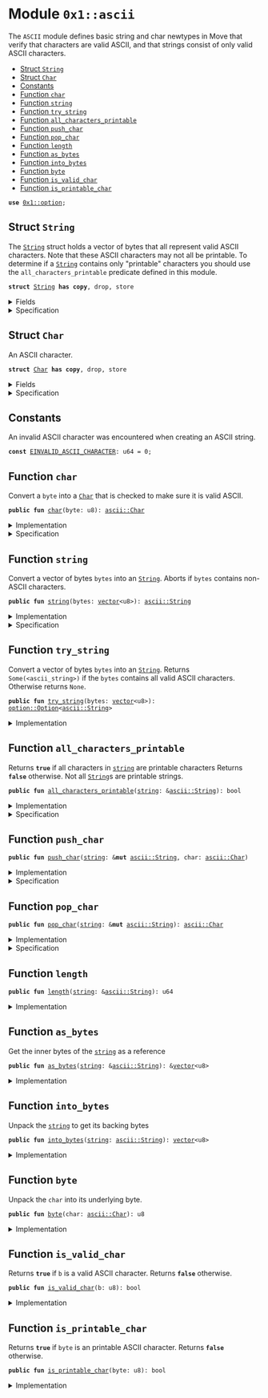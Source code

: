 
<a name="0x1_ascii"></a>

# Module `0x1::ascii`

The <code>ASCII</code> module defines basic string and char newtypes in Move that verify
that characters are valid ASCII, and that strings consist of only valid ASCII characters.


-  [Struct `String`](#0x1_ascii_String)
-  [Struct `Char`](#0x1_ascii_Char)
-  [Constants](#@Constants_0)
-  [Function `char`](#0x1_ascii_char)
-  [Function `string`](#0x1_ascii_string)
-  [Function `try_string`](#0x1_ascii_try_string)
-  [Function `all_characters_printable`](#0x1_ascii_all_characters_printable)
-  [Function `push_char`](#0x1_ascii_push_char)
-  [Function `pop_char`](#0x1_ascii_pop_char)
-  [Function `length`](#0x1_ascii_length)
-  [Function `as_bytes`](#0x1_ascii_as_bytes)
-  [Function `into_bytes`](#0x1_ascii_into_bytes)
-  [Function `byte`](#0x1_ascii_byte)
-  [Function `is_valid_char`](#0x1_ascii_is_valid_char)
-  [Function `is_printable_char`](#0x1_ascii_is_printable_char)


<pre><code><b>use</b> <a href="option.md#0x1_option">0x1::option</a>;
</code></pre>



<a name="0x1_ascii_String"></a>

## Struct `String`

The <code><a href="ascii.md#0x1_ascii_String">String</a></code> struct holds a vector of bytes that all represent
valid ASCII characters. Note that these ASCII characters may not all
be printable. To determine if a <code><a href="ascii.md#0x1_ascii_String">String</a></code> contains only "printable"
characters you should use the <code>all_characters_printable</code> predicate
defined in this module.


<pre><code><b>struct</b> <a href="ascii.md#0x1_ascii_String">String</a> <b>has</b> <b>copy</b>, drop, store
</code></pre>



<details>
<summary>Fields</summary>


<dl>
<dt>
<code>bytes: <a href="vector.md#0x1_vector">vector</a>&lt;u8&gt;</code>
</dt>
<dd>

</dd>
</dl>


</details>

<details>
<summary>Specification</summary>



<pre><code><b>invariant</b> <b>forall</b> i in 0..len(bytes): <a href="ascii.md#0x1_ascii_is_valid_char">is_valid_char</a>(bytes[i]);
</code></pre>



</details>

<a name="0x1_ascii_Char"></a>

## Struct `Char`

An ASCII character.


<pre><code><b>struct</b> <a href="ascii.md#0x1_ascii_Char">Char</a> <b>has</b> <b>copy</b>, drop, store
</code></pre>



<details>
<summary>Fields</summary>


<dl>
<dt>
<code>byte: u8</code>
</dt>
<dd>

</dd>
</dl>


</details>

<details>
<summary>Specification</summary>



<pre><code><b>invariant</b> <a href="ascii.md#0x1_ascii_is_valid_char">is_valid_char</a>(byte);
</code></pre>



</details>

<a name="@Constants_0"></a>

## Constants


<a name="0x1_ascii_EINVALID_ASCII_CHARACTER"></a>

An invalid ASCII character was encountered when creating an ASCII string.


<pre><code><b>const</b> <a href="ascii.md#0x1_ascii_EINVALID_ASCII_CHARACTER">EINVALID_ASCII_CHARACTER</a>: u64 = 0;
</code></pre>



<a name="0x1_ascii_char"></a>

## Function `char`

Convert a <code>byte</code> into a <code><a href="ascii.md#0x1_ascii_Char">Char</a></code> that is checked to make sure it is valid ASCII.


<pre><code><b>public</b> <b>fun</b> <a href="ascii.md#0x1_ascii_char">char</a>(byte: u8): <a href="ascii.md#0x1_ascii_Char">ascii::Char</a>
</code></pre>



<details>
<summary>Implementation</summary>


<pre><code><b>public</b> <b>fun</b> <a href="ascii.md#0x1_ascii_char">char</a>(byte: u8): <a href="ascii.md#0x1_ascii_Char">Char</a> {
    <b>assert</b>!(<a href="ascii.md#0x1_ascii_is_valid_char">is_valid_char</a>(byte), <a href="ascii.md#0x1_ascii_EINVALID_ASCII_CHARACTER">EINVALID_ASCII_CHARACTER</a>);
    <a href="ascii.md#0x1_ascii_Char">Char</a> { byte }
}
</code></pre>



</details>

<details>
<summary>Specification</summary>



<pre><code><b>aborts_if</b> !<a href="ascii.md#0x1_ascii_is_valid_char">is_valid_char</a>(byte) <b>with</b> <a href="ascii.md#0x1_ascii_EINVALID_ASCII_CHARACTER">EINVALID_ASCII_CHARACTER</a>;
</code></pre>



</details>

<a name="0x1_ascii_string"></a>

## Function `string`

Convert a vector of bytes <code>bytes</code> into an <code><a href="ascii.md#0x1_ascii_String">String</a></code>. Aborts if
<code>bytes</code> contains non-ASCII characters.


<pre><code><b>public</b> <b>fun</b> <a href="string.md#0x1_string">string</a>(bytes: <a href="vector.md#0x1_vector">vector</a>&lt;u8&gt;): <a href="ascii.md#0x1_ascii_String">ascii::String</a>
</code></pre>



<details>
<summary>Implementation</summary>


<pre><code><b>public</b> <b>fun</b> <a href="string.md#0x1_string">string</a>(bytes: <a href="vector.md#0x1_vector">vector</a>&lt;u8&gt;): <a href="ascii.md#0x1_ascii_String">String</a> {
   <b>let</b> x = <a href="ascii.md#0x1_ascii_try_string">try_string</a>(bytes);
   <b>assert</b>!(
        <a href="option.md#0x1_option_is_some">option::is_some</a>(&x),
        <a href="ascii.md#0x1_ascii_EINVALID_ASCII_CHARACTER">EINVALID_ASCII_CHARACTER</a>
   );
   <a href="option.md#0x1_option_destroy_some">option::destroy_some</a>(x)
}
</code></pre>



</details>

<details>
<summary>Specification</summary>



<pre><code><b>aborts_if</b> <b>exists</b> i in 0..len(bytes): !<a href="ascii.md#0x1_ascii_is_valid_char">is_valid_char</a>(bytes[i]) <b>with</b> <a href="ascii.md#0x1_ascii_EINVALID_ASCII_CHARACTER">EINVALID_ASCII_CHARACTER</a>;
</code></pre>



</details>

<a name="0x1_ascii_try_string"></a>

## Function `try_string`

Convert a vector of bytes <code>bytes</code> into an <code><a href="ascii.md#0x1_ascii_String">String</a></code>. Returns
<code>Some(&lt;ascii_string&gt;)</code> if the <code>bytes</code> contains all valid ASCII
characters. Otherwise returns <code>None</code>.


<pre><code><b>public</b> <b>fun</b> <a href="ascii.md#0x1_ascii_try_string">try_string</a>(bytes: <a href="vector.md#0x1_vector">vector</a>&lt;u8&gt;): <a href="option.md#0x1_option_Option">option::Option</a>&lt;<a href="ascii.md#0x1_ascii_String">ascii::String</a>&gt;
</code></pre>



<details>
<summary>Implementation</summary>


<pre><code><b>public</b> <b>fun</b> <a href="ascii.md#0x1_ascii_try_string">try_string</a>(bytes: <a href="vector.md#0x1_vector">vector</a>&lt;u8&gt;): Option&lt;<a href="ascii.md#0x1_ascii_String">String</a>&gt; {
   <b>let</b> len = <a href="vector.md#0x1_vector_length">vector::length</a>(&bytes);
   <b>let</b> i = 0;
   <b>while</b> ({
       <b>spec</b> {
           <b>invariant</b> i &lt;= len;
           <b>invariant</b> <b>forall</b> j in 0..i: <a href="ascii.md#0x1_ascii_is_valid_char">is_valid_char</a>(bytes[j]);
       };
       i &lt; len
   }) {
       <b>let</b> possible_byte = *<a href="vector.md#0x1_vector_borrow">vector::borrow</a>(&bytes, i);
       <b>if</b> (!<a href="ascii.md#0x1_ascii_is_valid_char">is_valid_char</a>(possible_byte)) <b>return</b> <a href="option.md#0x1_option_none">option::none</a>();
       i = i + 1;
   };
   <b>spec</b> {
       <b>assert</b> i == len;
       <b>assert</b> <b>forall</b> j in 0..len: <a href="ascii.md#0x1_ascii_is_valid_char">is_valid_char</a>(bytes[j]);
   };
   <a href="option.md#0x1_option_some">option::some</a>(<a href="ascii.md#0x1_ascii_String">String</a> { bytes })
}
</code></pre>



</details>

<a name="0x1_ascii_all_characters_printable"></a>

## Function `all_characters_printable`

Returns <code><b>true</b></code> if all characters in <code><a href="string.md#0x1_string">string</a></code> are printable characters
Returns <code><b>false</b></code> otherwise. Not all <code><a href="ascii.md#0x1_ascii_String">String</a></code>s are printable strings.


<pre><code><b>public</b> <b>fun</b> <a href="ascii.md#0x1_ascii_all_characters_printable">all_characters_printable</a>(<a href="string.md#0x1_string">string</a>: &<a href="ascii.md#0x1_ascii_String">ascii::String</a>): bool
</code></pre>



<details>
<summary>Implementation</summary>


<pre><code><b>public</b> <b>fun</b> <a href="ascii.md#0x1_ascii_all_characters_printable">all_characters_printable</a>(<a href="string.md#0x1_string">string</a>: &<a href="ascii.md#0x1_ascii_String">String</a>): bool {
   <b>let</b> len = <a href="vector.md#0x1_vector_length">vector::length</a>(&<a href="string.md#0x1_string">string</a>.bytes);
   <b>let</b> i = 0;
   <b>while</b> ({
       <b>spec</b> {
           <b>invariant</b> i &lt;= len;
           <b>invariant</b> <b>forall</b> j in 0..i: <a href="ascii.md#0x1_ascii_is_printable_char">is_printable_char</a>(<a href="string.md#0x1_string">string</a>.bytes[j]);
       };
       i &lt; len
   }) {
       <b>let</b> byte = *<a href="vector.md#0x1_vector_borrow">vector::borrow</a>(&<a href="string.md#0x1_string">string</a>.bytes, i);
       <b>if</b> (!<a href="ascii.md#0x1_ascii_is_printable_char">is_printable_char</a>(byte)) <b>return</b> <b>false</b>;
       i = i + 1;
   };
   <b>spec</b> {
       <b>assert</b> i == len;
       <b>assert</b> <b>forall</b> j in 0..len: <a href="ascii.md#0x1_ascii_is_printable_char">is_printable_char</a>(<a href="string.md#0x1_string">string</a>.bytes[j]);
   };
   <b>true</b>
}
</code></pre>



</details>

<details>
<summary>Specification</summary>



<pre><code><b>ensures</b> result ==&gt; (<b>forall</b> j in 0..len(<a href="string.md#0x1_string">string</a>.bytes): <a href="ascii.md#0x1_ascii_is_printable_char">is_printable_char</a>(<a href="string.md#0x1_string">string</a>.bytes[j]));
</code></pre>



</details>

<a name="0x1_ascii_push_char"></a>

## Function `push_char`



<pre><code><b>public</b> <b>fun</b> <a href="ascii.md#0x1_ascii_push_char">push_char</a>(<a href="string.md#0x1_string">string</a>: &<b>mut</b> <a href="ascii.md#0x1_ascii_String">ascii::String</a>, char: <a href="ascii.md#0x1_ascii_Char">ascii::Char</a>)
</code></pre>



<details>
<summary>Implementation</summary>


<pre><code><b>public</b> <b>fun</b> <a href="ascii.md#0x1_ascii_push_char">push_char</a>(<a href="string.md#0x1_string">string</a>: &<b>mut</b> <a href="ascii.md#0x1_ascii_String">String</a>, char: <a href="ascii.md#0x1_ascii_Char">Char</a>) {
    <a href="vector.md#0x1_vector_push_back">vector::push_back</a>(&<b>mut</b> <a href="string.md#0x1_string">string</a>.bytes, char.byte);
}
</code></pre>



</details>

<details>
<summary>Specification</summary>



<pre><code><b>ensures</b> len(<a href="string.md#0x1_string">string</a>.bytes) == len(<b>old</b>(<a href="string.md#0x1_string">string</a>.bytes)) + 1;
</code></pre>



</details>

<a name="0x1_ascii_pop_char"></a>

## Function `pop_char`



<pre><code><b>public</b> <b>fun</b> <a href="ascii.md#0x1_ascii_pop_char">pop_char</a>(<a href="string.md#0x1_string">string</a>: &<b>mut</b> <a href="ascii.md#0x1_ascii_String">ascii::String</a>): <a href="ascii.md#0x1_ascii_Char">ascii::Char</a>
</code></pre>



<details>
<summary>Implementation</summary>


<pre><code><b>public</b> <b>fun</b> <a href="ascii.md#0x1_ascii_pop_char">pop_char</a>(<a href="string.md#0x1_string">string</a>: &<b>mut</b> <a href="ascii.md#0x1_ascii_String">String</a>): <a href="ascii.md#0x1_ascii_Char">Char</a> {
    <a href="ascii.md#0x1_ascii_Char">Char</a> { byte: <a href="vector.md#0x1_vector_pop_back">vector::pop_back</a>(&<b>mut</b> <a href="string.md#0x1_string">string</a>.bytes) }
}
</code></pre>



</details>

<details>
<summary>Specification</summary>



<pre><code><b>ensures</b> len(<a href="string.md#0x1_string">string</a>.bytes) == len(<b>old</b>(<a href="string.md#0x1_string">string</a>.bytes)) - 1;
</code></pre>



</details>

<a name="0x1_ascii_length"></a>

## Function `length`



<pre><code><b>public</b> <b>fun</b> <a href="ascii.md#0x1_ascii_length">length</a>(<a href="string.md#0x1_string">string</a>: &<a href="ascii.md#0x1_ascii_String">ascii::String</a>): u64
</code></pre>



<details>
<summary>Implementation</summary>


<pre><code><b>public</b> <b>fun</b> <a href="ascii.md#0x1_ascii_length">length</a>(<a href="string.md#0x1_string">string</a>: &<a href="ascii.md#0x1_ascii_String">String</a>): u64 {
    <a href="vector.md#0x1_vector_length">vector::length</a>(<a href="ascii.md#0x1_ascii_as_bytes">as_bytes</a>(<a href="string.md#0x1_string">string</a>))
}
</code></pre>



</details>

<a name="0x1_ascii_as_bytes"></a>

## Function `as_bytes`

Get the inner bytes of the <code><a href="string.md#0x1_string">string</a></code> as a reference


<pre><code><b>public</b> <b>fun</b> <a href="ascii.md#0x1_ascii_as_bytes">as_bytes</a>(<a href="string.md#0x1_string">string</a>: &<a href="ascii.md#0x1_ascii_String">ascii::String</a>): &<a href="vector.md#0x1_vector">vector</a>&lt;u8&gt;
</code></pre>



<details>
<summary>Implementation</summary>


<pre><code><b>public</b> <b>fun</b> <a href="ascii.md#0x1_ascii_as_bytes">as_bytes</a>(<a href="string.md#0x1_string">string</a>: &<a href="ascii.md#0x1_ascii_String">String</a>): &<a href="vector.md#0x1_vector">vector</a>&lt;u8&gt; {
   &<a href="string.md#0x1_string">string</a>.bytes
}
</code></pre>



</details>

<a name="0x1_ascii_into_bytes"></a>

## Function `into_bytes`

Unpack the <code><a href="string.md#0x1_string">string</a></code> to get its backing bytes


<pre><code><b>public</b> <b>fun</b> <a href="ascii.md#0x1_ascii_into_bytes">into_bytes</a>(<a href="string.md#0x1_string">string</a>: <a href="ascii.md#0x1_ascii_String">ascii::String</a>): <a href="vector.md#0x1_vector">vector</a>&lt;u8&gt;
</code></pre>



<details>
<summary>Implementation</summary>


<pre><code><b>public</b> <b>fun</b> <a href="ascii.md#0x1_ascii_into_bytes">into_bytes</a>(<a href="string.md#0x1_string">string</a>: <a href="ascii.md#0x1_ascii_String">String</a>): <a href="vector.md#0x1_vector">vector</a>&lt;u8&gt; {
   <b>let</b> <a href="ascii.md#0x1_ascii_String">String</a> { bytes } = <a href="string.md#0x1_string">string</a>;
   bytes
}
</code></pre>



</details>

<a name="0x1_ascii_byte"></a>

## Function `byte`

Unpack the <code>char</code> into its underlying byte.


<pre><code><b>public</b> <b>fun</b> <a href="ascii.md#0x1_ascii_byte">byte</a>(char: <a href="ascii.md#0x1_ascii_Char">ascii::Char</a>): u8
</code></pre>



<details>
<summary>Implementation</summary>


<pre><code><b>public</b> <b>fun</b> <a href="ascii.md#0x1_ascii_byte">byte</a>(char: <a href="ascii.md#0x1_ascii_Char">Char</a>): u8 {
   <b>let</b> <a href="ascii.md#0x1_ascii_Char">Char</a> { byte } = char;
   byte
}
</code></pre>



</details>

<a name="0x1_ascii_is_valid_char"></a>

## Function `is_valid_char`

Returns <code><b>true</b></code> if <code>b</code> is a valid ASCII character. Returns <code><b>false</b></code> otherwise.


<pre><code><b>public</b> <b>fun</b> <a href="ascii.md#0x1_ascii_is_valid_char">is_valid_char</a>(b: u8): bool
</code></pre>



<details>
<summary>Implementation</summary>


<pre><code><b>public</b> <b>fun</b> <a href="ascii.md#0x1_ascii_is_valid_char">is_valid_char</a>(b: u8): bool {
   b &lt;= 0x7F
}
</code></pre>



</details>

<a name="0x1_ascii_is_printable_char"></a>

## Function `is_printable_char`

Returns <code><b>true</b></code> if <code>byte</code> is an printable ASCII character. Returns <code><b>false</b></code> otherwise.


<pre><code><b>public</b> <b>fun</b> <a href="ascii.md#0x1_ascii_is_printable_char">is_printable_char</a>(byte: u8): bool
</code></pre>



<details>
<summary>Implementation</summary>


<pre><code><b>public</b> <b>fun</b> <a href="ascii.md#0x1_ascii_is_printable_char">is_printable_char</a>(byte: u8): bool {
   byte &gt;= 0x20 && // Disallow metacharacters
   <a href="ascii.md#0x1_ascii_byte">byte</a> &lt;= 0x7E // Don't allow DEL metacharacter
}
</code></pre>



</details>


[//]: # ("File containing references which can be used from documentation")
